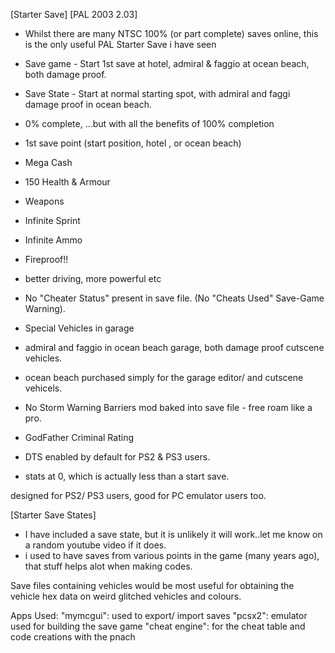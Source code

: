 [Starter Save] [PAL 2003 2.03]
* Whilst there are many NTSC 100% (or part complete) saves online, this is the only useful PAL Starter Save i have seen

* Save game 	- Start 1st save at hotel, admiral & faggio at ocean beach, both damage proof.
* Save State 	- Start at normal starting spot, with admiral and faggi damage proof in ocean beach.

* 0% complete, ...but with all the benefits of 100% completion
* 1st save point (start position, hotel , or ocean beach)
* Mega Cash
* 150 Health & Armour
* Weapons
* Infinite Sprint
* Infinite Ammo
* Fireproof!!
* better driving, more powerful etc
* No "Cheater Status" present in save file. (No "Cheats Used" Save-Game Warning).
* Special Vehicles in garage
* admiral and faggio in ocean beach garage, both damage proof cutscene vehicles.
* ocean beach purchased simply for the garage editor/ and cutscene vehicels.
* No Storm Warning Barriers mod baked into save file - free roam like a pro.
* GodFather Criminal Rating
* DTS enabled by default for PS2 & PS3 users. 
* stats at 0, which is actually less than a start save.

designed for PS2/ PS3 users, good for PC emulator users too.


[Starter Save States]
* I have included a save state, but it is unlikely it will work..let me know on a random youtube video if it does.
* i used to have saves from various points in the game (many years ago), that stuff helps alot when making codes.

Save files containing vehicles would be most useful for obtaining the vehicle hex data on weird glitched vehicles and colours.

Apps Used: 
	"mymcgui": used to export/ import saves
	"pcsx2": emulator used for building the save game
	"cheat engine": for the cheat table and code creations with the pnach